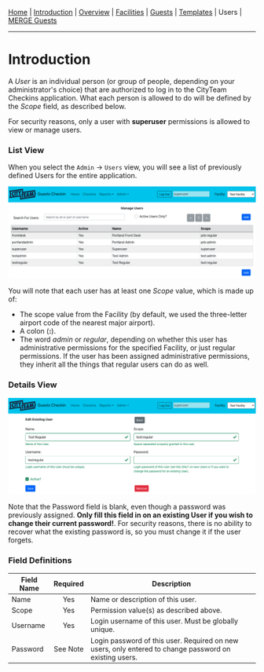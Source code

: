 [Home](./index.md) | [Introduction](./ADMIN-introduction.md) | [Overview](./ADMIN-overview.md) | [Facilities](./ADMIN-facilities.md) | [Guests](./ADMIN-guests.md) | [Templates](./ADMIN-templates.md) | Users | [MERGE Guests](./ADMIN-merge-guests.md)
<hr/>

# Introduction

A *User* is an individual person (or group of people, depending on your administrator's
choice) that are authorized to log in to the CityTeam Checkins application.  What each
person is allowed to do will be defined by the *Scope* field, as described below.

For security reasons, only a user with **superuser** permissions is allowed to view
or manage users.

### List View

When you select the `Admin` -> `Users` view, you will see a list of previously defined
Users for the entire application.

![Users List](./users-first.png)

You will note that each user has at least one *Scope* value, which is made up of:
* The scope value from the Facility (by default, we used the three-letter airport
  code of the nearest major airport).
* A colon (**:**).
* The word *admin* or *regular*, depending on whether this user has administrative
  permissions for the specified Facility, or just regular permissions.  If the user
  has been assigned administrative permissions, they inherit all the things that
  regular users can do as well.

### Details View

![User Details](./users-second.png)

Note that the Password field is blank, even though a password was previously assigned.
**Only fill this field in on an existing User if you wish to change their current
password!**.  For security reasons, there is no ability to recover what the existing
password is, so you must change it if the user forgets.

### Field Definitions

| Field Name     | Required | Description                                                                                             |
| -------------- | :------: |---------------------------------------------------------------------------------------------------------|
| Name           | Yes      | Name or description of this user.                                                                       |
| Scope          | Yes      | Permission value(s) as described above.                                                                 |
| Username       | Yes      | Login username of this user. Must be globally unique.                                                   |
| Password       | See Note | Login password of this user.  Required on new users, only entered to change password on existing users. |

